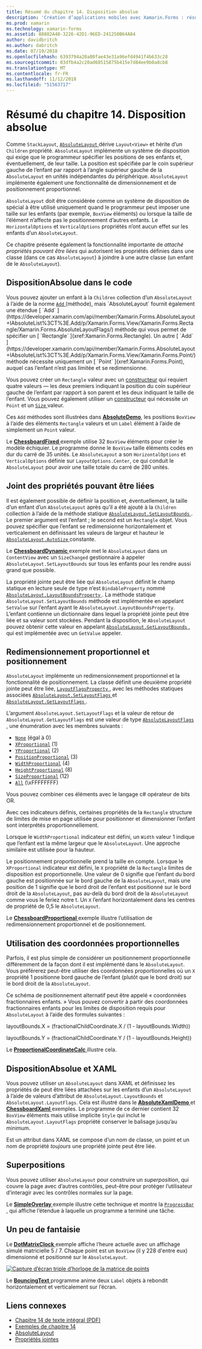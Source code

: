 ```yaml
---
title: Résumé du chapitre 14. Disposition absolue
description: 'Création d’applications mobiles avec Xamarin.Forms : résumé du chapitre 14. Disposition absolue'
ms.prod: xamarin
ms.technology: xamarin-forms
ms.assetid: 88882A48-3226-42D1-96ED-241250B64A84
author: davidbritch
ms.author: dabritch
ms.date: 07/19/2018
ms.openlocfilehash: 6393794a20a80fae43e31a96efd4941f4b633c28
ms.sourcegitcommit: 03dfb4a2c20ad68515875b415e7d84ee9b0a8cb8
ms.translationtype: MT
ms.contentlocale: fr-FR
ms.lasthandoff: 11/12/2018
ms.locfileid: "51563717"
---
```

# <a name="summary-of-chapter-14-absolute-layout"></a>Résumé du chapitre 14. Disposition absolue

Comme `StackLayout`, [ `AbsoluteLayout` ](xref:Xamarin.Forms.AbsoluteLayout) dérive `Layout<View>` et hérite d’un `Children` propriété. `AbsoluteLayout` implémente un système de disposition qui exige que le programmeur spécifier les positions de ses enfants et, éventuellement, de leur taille. La position est spécifiée par le coin supérieur gauche de l’enfant par rapport à l’angle supérieur gauche de la `AbsoluteLayout` en unités indépendantes du périphérique. `AbsoluteLayout` implémente également une fonctionnalité de dimensionnement et de positionnement proportionnel.

`AbsoluteLayout` doit être considérée comme un système de disposition de spécial à être utilisé uniquement quand le programmeur peut imposer une taille sur les enfants (par exemple, `BoxView` éléments) ou lorsque la taille de l’élément n’affecte pas le positionnement d’autres enfants. Le `HorizontalOptions` et `VerticalOptions` propriétés n’ont aucun effet sur les enfants d’un `AbsoluteLayout`.

Ce chapitre présente également la fonctionnalité importante de *attaché propriétés pouvant être liées* qui autorisent les propriétés définies dans une classe (dans ce cas `AbsoluteLayout`) à joindre à une autre classe (un enfant de le `AbsoluteLayout`).

## <a name="absolutelayout-in-code"></a>DispositionAbsolue dans le code

Vous pouvez ajouter un enfant à la `Children` collection d’un `AbsoluteLayout` à l’aide de la norme [ `Add` ](xref:System.Collections.Generic.ICollection`1.Add*) (méthode), mais `AbsoluteLayout` fournit également une étendue [ `Add` ](https://developer.xamarin.com/api/member/Xamarin.Forms.AbsoluteLayout+IAbsoluteList%3CT%3E.Add/p/Xamarin.Forms.View/Xamarin.Forms.Rectangle/Xamarin.Forms.AbsoluteLayoutFlags/) méthode qui vous permet de spécifier un [ `Rectangle` ](xref:Xamarin.Forms.Rectangle). Un autre [ `Add` ](https://developer.xamarin.com/api/member/Xamarin.Forms.AbsoluteLayout+IAbsoluteList%3CT%3E.Add/p/Xamarin.Forms.View/Xamarin.Forms.Point/) méthode nécessite uniquement un [ `Point` ](xref:Xamarin.Forms.Point), auquel cas l’enfant n’est pas limitée et se redimensionne.

Vous pouvez créer un `Rectangle` valeur avec un [constructeur](xref:Xamarin.Forms.Rectangle.%23ctor(System.Double,System.Double,System.Double,System.Double)) qui requiert quatre valeurs &mdash; les deux premiers indiquant la position du coin supérieur gauche de l’enfant par rapport à son parent et les deux indiquant le taille de l’enfant. Vous pouvez également utiliser un [constructeur](xref:Xamarin.Forms.Rectangle.%23ctor(Xamarin.Forms.Point,Xamarin.Forms.Size)) qui nécessite un `Point` et un [ `Size` ](xref:Xamarin.Forms.Size) valeur.

Ces `Add` méthodes sont illustrées dans [ **AbsoluteDemo**](https://github.com/xamarin/xamarin-forms-book-samples/tree/master/Chapter14/AbsoluteDemo), les positions `BoxView` à l’aide des éléments `Rectangle` valeurs et un `Label` élément à l’aide de simplement un `Point` valeur.

Le [ **ChessboardFixed** ](https://github.com/xamarin/xamarin-forms-book-samples/tree/master/Chapter14/ChessboardFixed) exemple utilise 32 `BoxView` éléments pour créer le modèle échiquier. Le programme donne le `BoxView` taille éléments codés en dur du carré de 35 unités. Le `AbsoluteLayout` a son `HorizontalOptions` et `VerticalOptions` définie sur `LayoutOptions.Center`, ce qui conduit le `AbsoluteLayout` pour avoir une taille totale du carré de 280 unités.

## <a name="attached-bindable-properties"></a>Joint des propriétés pouvant être liées

Il est également possible de définir la position et, éventuellement, la taille d’un enfant d’un `AbsoluteLayout` après qu’il a été ajouté à la `Children` collection à l’aide de la méthode statique [ `AbsoluteLayout.SetLayoutBounds` ](xref:Xamarin.Forms.AbsoluteLayout.SetLayoutBounds(Xamarin.Forms.BindableObject,Xamarin.Forms.Rectangle)). Le premier argument est l’enfant ; le second est un `Rectangle` objet. Vous pouvez spécifier que l’enfant se redimensionne horizontalement et verticalement en définissant les valeurs de largeur et hauteur le [ `AbsoluteLayout.AutoSize` ](xref:Xamarin.Forms.AbsoluteLayout.AutoSize) constante.

Le [ **ChessboardDynamic** ](https://github.com/xamarin/xamarin-forms-book-samples/tree/master/Chapter14/ChessboardDynamic) exemple met le `AbsoluteLayout` dans un `ContentView` avec un `SizeChanged` gestionnaire à appeler `AbsoluteLayout.SetLayoutBounds` sur tous les enfants pour les rendre aussi grand que possible.  

La propriété jointe peut être liée qui `AbsoluteLayout` définit le champ statique en lecture seule de type n’est `BindableProperty` nommé [ `AbsoluteLayout.LayoutBoundsProperty` ](xref:Xamarin.Forms.AbsoluteLayout.LayoutBoundsProperty). La méthode statique `AbsoluteLayout.SetLayoutBounds` méthode est implémentée en appelant `SetValue` sur l’enfant ayant le `AbsoluteLayout.LayoutBoundsProperty`. L’enfant contienne un dictionnaire dans lequel la propriété jointe peut être liée et sa valeur sont stockées. Pendant la disposition, le `AbsoluteLayout` pouvez obtenir cette valeur en appelant [ `AbsoluteLayout.GetLayoutBounds` ](xref:Xamarin.Forms.AbsoluteLayout.GetLayoutBounds(Xamarin.Forms.BindableObject)), qui est implémentée avec un `GetValue` appeler.

## <a name="proportional-sizing-and-positioning"></a>Redimensionnement proportionnel et positionnement

`AbsoluteLayout` implémente un redimensionnement proportionnel et la fonctionnalité de positionnement. La classe définit une deuxième propriété jointe peut être liée, [ `LayoutFlagsProperty` ](xref:Xamarin.Forms.AbsoluteLayout.LayoutFlagsProperty), avec les méthodes statiques associées [ `AbsoluteLayout.SetLayoutFlags` ](xref:Xamarin.Forms.AbsoluteLayout.SetLayoutFlags(Xamarin.Forms.BindableObject,Xamarin.Forms.AbsoluteLayoutFlags)) et [ `AbsoluteLayout.GetLayoutFlags` ](xref:Xamarin.Forms.AbsoluteLayout.GetLayoutFlags(Xamarin.Forms.BindableObject)).

L’argument `AbsoluteLayout.SetLayoutFlags` et la valeur de retour de `AbsoluteLayout.GetLayoutFlags` est une valeur de type [ `AbsoluteLayoutFlags` ](xref:Xamarin.Forms.AbsoluteLayoutFlags), une énumération avec les membres suivants :

- [`None`](xref:Xamarin.Forms.AbsoluteLayoutFlags.None) (égal à 0)
- [`XProportional`](xref:Xamarin.Forms.AbsoluteLayoutFlags.XProportional) (1)
- [`YProportional`](xref:Xamarin.Forms.AbsoluteLayoutFlags.YProportional) (2)
- [`PositionProportional`](xref:Xamarin.Forms.AbsoluteLayoutFlags.PositionProportional) (3)
- [`WidthProportional`](xref:Xamarin.Forms.AbsoluteLayoutFlags.WidthProportional) (4)
- [`HeightProportional`](xref:Xamarin.Forms.AbsoluteLayoutFlags.HeightProportional) (8)
- [`SizeProportional`](xref:Xamarin.Forms.AbsoluteLayoutFlags.SizeProportional) (12)
- [`All`](xref:Xamarin.Forms.AbsoluteLayoutFlags.All) (\xFFFFFFFF)

Vous pouvez combiner ces éléments avec le langage c# opérateur de bits OR.

Avec ces indicateurs définis, certaines propriétés de la `Rectangle` structure de limites de mise en page utilisée pour positionner et dimensionner l’enfant sont interprétés proportionnellement.

Lorsque le `WidthProportional` indicateur est défini, un `Width` valeur 1 indique que l’enfant est la même largeur que le `AbsoluteLayout`. Une approche similaire est utilisée pour la hauteur.

Le positionnement proportionnelle prend la taille en compte. Lorsque le `XProportional` indicateur est défini, le `X` propriété de la `Rectangle` limites de disposition est proportionnelle. Une valeur de 0 signifie que l’enfant du bord gauche est positionnée sur le bord gauche de la `AbsoluteLayout`, mais une position de 1 signifie que le bord droit de l’enfant est positionné sur le bord droit de la `AbsoluteLayout`, pas au-delà du bord droit de la `AbsoluteLayout` comme vous le feriez notre t. Un `X` l’enfant horizontalement dans les centres de propriété de 0,5 le `AbsoluteLayout`.

Le [ **ChessboardProportional** ](https://github.com/xamarin/xamarin-forms-book-samples/tree/master/Chapter14/ChessboardProportional) exemple illustre l’utilisation de redimensionnement proportionnel et de positionnement.

## <a name="working-with-proportional-coordinates"></a>Utilisation des coordonnées proportionnelles

Parfois, il est plus simple de considérer un positionnement proportionnelle différemment de la façon dont il est implémenté dans le `AbsoluteLayout`. Vous préférerez peut-être utiliser des coordonnées proportionnelles où un `X` propriété 1 positionne bord gauche de l’enfant (plutôt que le bord droit) sur le bord droit de la `AbsoluteLayout`.

Ce schéma de positionnement alternatif peut être appelé « coordonnées fractionnaires enfants. » Vous pouvez convertir à partir des coordonnées fractionnaires enfants pour les limites de disposition requis pour `AbsoluteLayout` à l’aide des formules suivantes :

layoutBounds.X = (fractionalChildCoordinate.X / (1 - layoutBounds.Width))

layoutBounds.Y = (fractionalChildCoordinate.Y / (1 - layoutBounds.Height))

Le [ **ProportionalCoordinateCalc** ](https://github.com/xamarin/xamarin-forms-book-samples/tree/master/Chapter14/PropCoordCalc) illustre cela.

## <a name="absolutelayout-and-xaml"></a>DispositionAbsolue et XAML

Vous pouvez utiliser un `AbsoluteLayout` dans XAML et définissez les propriétés de peut être liées attachées sur les enfants d’un `AbsoluteLayout` à l’aide de valeurs d’attribut de `AbsoluteLayout.LayoutBounds` et `AbsoluteLayout.LayoutFlags`. Cela est illustré dans le [ **AbsoluteXamlDemo** ](https://github.com/xamarin/xamarin-forms-book-samples/tree/master/Chapter14/AbsoluteXamlDemo) et [ **ChessboardXaml** ](https://github.com/xamarin/xamarin-forms-book-samples/tree/master/Chapter14/ChessboardXaml) exemples. Le programme de ce dernier contient 32 `BoxView` éléments mais utilise implicite `Style` qui inclut le `AbsoluteLayout.LayoutFlags` propriété conserver le balisage jusqu’au minimum.

Est un attribut dans XAML se compose d’un nom de classe, un point et un nom de propriété *toujours* une propriété jointe peut être liée.

## <a name="overlays"></a>Superpositions

Vous pouvez utiliser `AbsoluteLayout` pour construire un *superposition*, qui couvre la page avec d’autres contrôles, peut-être pour protéger l’utilisateur d’interagir avec les contrôles normales sur la page.

Le [ **SimpleOverlay** ](https://github.com/xamarin/xamarin-forms-book-samples/tree/master/Chapter14/SimpleOverlay) exemple illustre cette technique et montre la [ `ProgressBar` ](xref:Xamarin.Forms.ProgressBar), qui affiche l’étendue à laquelle un programme a terminé une tâche.

## <a name="some-fun"></a>Un peu de fantaisie

Le [ **DotMatrixClock** ](https://github.com/xamarin/xamarin-forms-book-samples/tree/master/Chapter14/DotMatrixClock) exemple affiche l’heure actuelle avec un affichage simulé matricielle 5 / 7. Chaque point est un `BoxView` (il y 228 d'entre eux) dimensionné et positionné sur le `AbsoluteLayout`.

[![Capture d’écran triple d’horloge de la matrice de points](images/ch14fg08-small.png "matricielle horloge")](images/ch14fg08-large.png#lightbox "matricielle horloge")

Le [ **BouncingText** ](https://github.com/xamarin/xamarin-forms-book-samples/tree/master/Chapter14/BouncingText) programme anime deux `Label` objets à rebondit horizontalement et verticalement sur l’écran.



## <a name="related-links"></a>Liens connexes

- [Chapitre 14 de texte intégral (PDF)](https://download.xamarin.com/developer/xamarin-forms-book/XamarinFormsBook-Ch14-Apr2016.pdf)
- [Exemples de chapitre 14](https://github.com/xamarin/xamarin-forms-book-samples/tree/master/Chapter14)
- [AbsoluteLayout](~/xamarin-forms/user-interface/layouts/absolute-layout.md)
- [Propriétés jointes](~/xamarin-forms/xaml/attached-properties.md)
